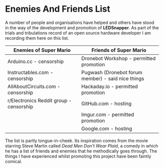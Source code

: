 # Enemies And Friends List

A number of people and organisations have helped and others have stood in the way of the development and promotion
of **LEDSnapper**. As part of the trials and tribulations record of an open source hardware
developer I am recording them here on this list. 

| Enemies of Super Mario                   | Friends of Super Mario                   |
| ---------------------------------------- | ---------------------------------------- |
| Arduino.cc  - censorship                 | Dronebot Workshop - permitted promotion                       |
| Instructables.com  - censorship          | Pugwash (Dronebot forum member) - said nice things        |
| AllAboutCircuits.com  - censorship       | Hackaday.io - permitted promotion                             |
| r/Electronics Reddit group - censorship  | GitHub.com  - hosting                            |
|                                          | Imgur.com   - permitted promotion                             |
|                                          | Google.com  - hosting                             |


The list is partly tongue-in-cheek. Its inspiration comes from the movie starring
Steve Martin called _Dead Men Don't Wear Plaid_, a comedy in which he has a list of friends
and enemies that he methodically goes through. The things I have experienced whilst
promoting this project have been faintly comical.


